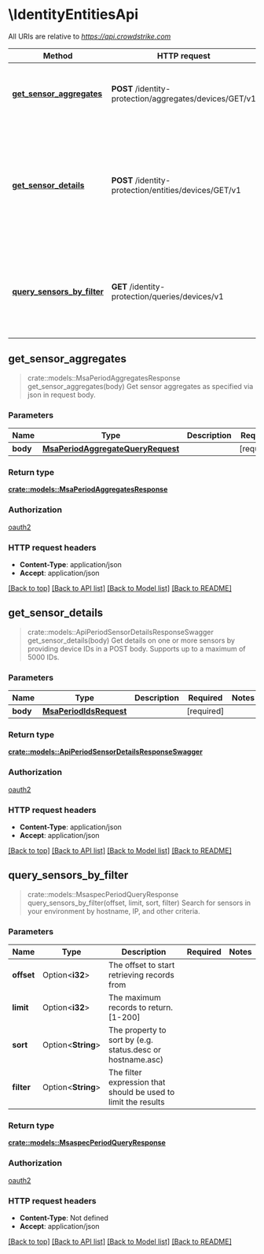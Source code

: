 # \IdentityEntitiesApi

All URIs are relative to *<https://api.crowdstrike.com>*

Method | HTTP request | Description
------------- | ------------- | -------------
[**get_sensor_aggregates**](IdentityEntitiesApi.md#get_sensor_aggregates) | **POST** /identity-protection/aggregates/devices/GET/v1 | Get sensor aggregates as specified via json in request body.
[**get_sensor_details**](IdentityEntitiesApi.md#get_sensor_details) | **POST** /identity-protection/entities/devices/GET/v1 | Get details on one or more sensors by providing device IDs in a POST body. Supports up to a maximum of 5000 IDs.
[**query_sensors_by_filter**](IdentityEntitiesApi.md#query_sensors_by_filter) | **GET** /identity-protection/queries/devices/v1 | Search for sensors in your environment by hostname, IP, and other criteria.

## get_sensor_aggregates

> crate::models::MsaPeriodAggregatesResponse get_sensor_aggregates(body)
Get sensor aggregates as specified via json in request body.

### Parameters

Name | Type | Description  | Required | Notes
------------- | ------------- | ------------- | ------------- | -------------
**body** | [**MsaPeriodAggregateQueryRequest**](MsaPeriodAggregateQueryRequest.md) |  | [required] |

### Return type

[**crate::models::MsaPeriodAggregatesResponse**](msa.AggregatesResponse.md)

### Authorization

[oauth2](../README.md#oauth2)

### HTTP request headers

- **Content-Type**: application/json
- **Accept**: application/json

[[Back to top]](#) [[Back to API list]](../README.md#documentation-for-api-endpoints) [[Back to Model list]](../README.md#documentation-for-models) [[Back to README]](../README.md)

## get_sensor_details

> crate::models::ApiPeriodSensorDetailsResponseSwagger get_sensor_details(body)
Get details on one or more sensors by providing device IDs in a POST body. Supports up to a maximum of 5000 IDs.

### Parameters

Name | Type | Description  | Required | Notes
------------- | ------------- | ------------- | ------------- | -------------
**body** | [**MsaPeriodIdsRequest**](MsaPeriodIdsRequest.md) |  | [required] |

### Return type

[**crate::models::ApiPeriodSensorDetailsResponseSwagger**](api.SensorDetailsResponseSwagger.md)

### Authorization

[oauth2](../README.md#oauth2)

### HTTP request headers

- **Content-Type**: application/json
- **Accept**: application/json

[[Back to top]](#) [[Back to API list]](../README.md#documentation-for-api-endpoints) [[Back to Model list]](../README.md#documentation-for-models) [[Back to README]](../README.md)

## query_sensors_by_filter

> crate::models::MsaspecPeriodQueryResponse query_sensors_by_filter(offset, limit, sort, filter)
Search for sensors in your environment by hostname, IP, and other criteria.

### Parameters

Name | Type | Description  | Required | Notes
------------- | ------------- | ------------- | ------------- | -------------
**offset** | Option<**i32**> | The offset to start retrieving records from |  |
**limit** | Option<**i32**> | The maximum records to return. [1-200] |  |
**sort** | Option<**String**> | The property to sort by (e.g. status.desc or hostname.asc) |  |
**filter** | Option<**String**> | The filter expression that should be used to limit the results |  |

### Return type

[**crate::models::MsaspecPeriodQueryResponse**](msaspec.QueryResponse.md)

### Authorization

[oauth2](../README.md#oauth2)

### HTTP request headers

- **Content-Type**: Not defined
- **Accept**: application/json

[[Back to top]](#) [[Back to API list]](../README.md#documentation-for-api-endpoints) [[Back to Model list]](../README.md#documentation-for-models) [[Back to README]](../README.md)
